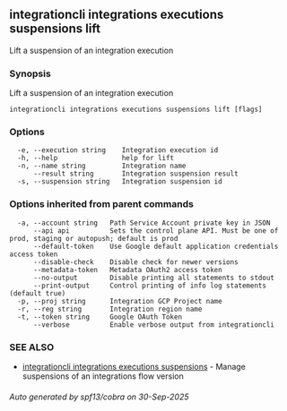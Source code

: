 ## integrationcli integrations executions suspensions lift

Lift a suspension of an integration execution

### Synopsis

Lift a suspension of an integration execution

```
integrationcli integrations executions suspensions lift [flags]
```

### Options

```
  -e, --execution string    Integration execution id
  -h, --help                help for lift
  -n, --name string         Integration name
      --result string       Integration suspension result
  -s, --suspension string   Integration suspension id
```

### Options inherited from parent commands

```
  -a, --account string   Path Service Account private key in JSON
      --api api          Sets the control plane API. Must be one of prod, staging or autopush; default is prod
      --default-token    Use Google default application credentials access token
      --disable-check    Disable check for newer versions
      --metadata-token   Metadata OAuth2 access token
      --no-output        Disable printing all statements to stdout
      --print-output     Control printing of info log statements (default true)
  -p, --proj string      Integration GCP Project name
  -r, --reg string       Integration region name
  -t, --token string     Google OAuth Token
      --verbose          Enable verbose output from integrationcli
```

### SEE ALSO

* [integrationcli integrations executions suspensions](integrationcli_integrations_executions_suspensions.md)	 - Manage suspensions of an integrations flow version

###### Auto generated by spf13/cobra on 30-Sep-2025
